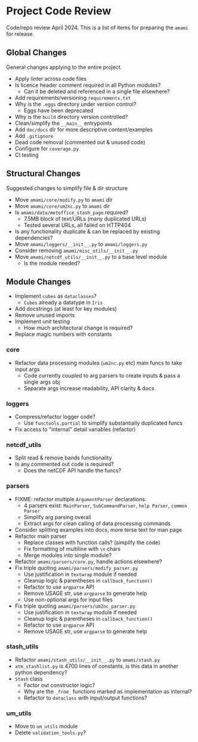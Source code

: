 # Project Code Review

Code/repo review April 2024. This is a list of items for preparing the `amami` for release.

## Global Changes

General changes applying to the entire project.

* Apply linter across code files
* Is licence header comment required in all Python modules?
  - Can it be deleted and referenced in a single file elsewhere? 
* Add requirements/versioning `requirements.txt`
* Why is the `.eggs` directory under version control?
  - Eggs have been deprecated
* Why is the `build` directory version controlled?
* Clean/simplify the `__main__` entrypoints
* Add `doc/docs` dir for more descriptive content/examples
* Add `.gitignore`
* Dead code removal (commented out & unused code)
* Configure for `coverage.py`
* CI testing

## Structural Changes

Suggested changes to simplify file & dir structure 

* Move `amami/core/modify.py` to `amami` dir
* Move `amami/core/um2nc.py` to `amami` dir
* Is `amami/data/metoffice_stash_page` required?
  - 7.5MB block of text/URLs (many duplicated URLs)
  - Tested several URLs, all failed on HTTP404
* Is any functionality duplicate & can be replaced by existing dependencies?
* Move `amami/loggers/__init__.py` to `amami/loggers.py`
* Consider removing `amami/misc_utils/__init__.py`
* Move `amami/netcdf_utils/__init__.py` to a base level module
  - Is the module needed?

## Module Changes

* Implement `cubes` as `dataclasses`?
  - `Cubes` already a datatype in `Iris`
* Add docstrings (at least for key modules)
* Remove unused imports
* Implement unit testing
  - How much architectural change is required?
* Replace magic numbers with constants

### core

* Refactor data processing modules (`um2nc.py` etc) main funcs to take input args
  - Code currently coupled to arg parsers to create inputs & pass a single args obj
  - Separate args increase readability, API clarity & docs

### loggers

* Compress/refactor logger code?
  - Use `functools.partial` to simplify substantially duplicated funcs
* Fix access to "internal" detail variables (refactor)

### netcdf_utils

* Split read & remove bands functionality
* Is any commented out code is required?
  - Does the netCDF API handle the funcs?

### parsers

* FIXME: refactor multiple `ArgumentParser` declarations.
  - 4 parsers exist: `MainParser`, `SubCommandParser`, `help Parser`, `common Parser`
  - Simplify arg parsing overall
  - Extract args for clean calling of data processing commands
* Consider splitting examples into docs, more terse text for man page
* Refactor main parser
  - Replace classes with function calls? (simplify the code)
  - Fix formatting of multiline with `\n` chars
  - Merge modules into single module?
* Refactor `amami/parsers/core.py`, handle actions elsewhere?
* Fix triple quoting `amami/parsers/modify_parser.py`
  - Use justification in `textwrap` module if needed
  - Cleanup logic & parentheses in `callback_function()`
  - Refactor to use `argparse` API
  - Remove USAGE str, use `argparse` to generate help
  - Use non-optional args for input files
* Fix triple quoting `amami/parsers/um2nc_parser.py`
  - Use justification in `textwrap` module if needed
  - Cleanup logic & parentheses in `callback_function()`
  - Refactor to use `argparse` API
  - Remove USAGE str, use `argparse` to generate help

### stash_utils

* Refactor `amami/stash_utils/__init__.py` to `amami/stash.py`
* `atm_stashlist.py` is 4700 lines of constants, is this data in another python dependency?
* `Stash` class
  - Factor out constructor logic?
  - Why are the `_from_` functions marked as implementation as internal?
  - Refactor to `dataclass` with input/output functions?

### um_utils

* Move to `um_utils` module
* Delete `validation_tools.py`?
